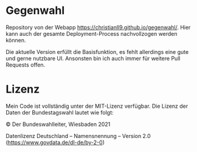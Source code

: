 # Gegenwahl
Repository von der Webapp https://christianll9.github.io/gegenwahl/. Hier kann auch der gesamte Deployment-Process nachvollzogen werden können.

Die aktuelle Version erfüllt die Basisfunktion, es fehlt allerdings eine gute und gerne nutzbare UI. Ansonsten bin ich auch immer für weitere Pull Requests offen.

# Lizenz
Mein Code ist vollständig unter der MIT-Lizenz verfügbar. Die Lizenz der Daten der Bundestagswahl lautet wie folgt:

© Der Bundeswahlleiter, Wiesbaden 2021

Datenlizenz Deutschland – Namensnennung – Version 2.0
(https://www.govdata.de/dl-de/by-2-0)